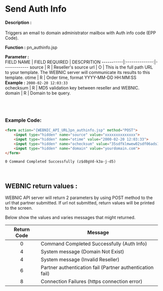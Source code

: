 # Send Auth Info

**Description :** <br>  
Triggers an email to domain administrator mailbox with Auth info code (EPP Code).  
 
**Function :** pn_authinfo.jsp 
 
**Parameter :**  
FIELD NAME | FIELD REQUIRED | DESCPRITION 
-----------|:--------------:|-------------
source | R | Reseller's source 
url | O | This is the full path URL to your template. The WEBNIC server will communicate its results to this template.
otime | R | Order time, format YYYY-MM-DD HH:MM:SS  <br> **Example :** `2000-02-20 12:03:33`  
ochecksum | R | MD5 validation key between reseller and WEBNIC.  
domain | R | Domain to be query. 
 
<br><br>

### Example Code:
```HTML
<form action="{WEBNIC_API_URL}pn_authinfo.jsp" method="POST"> 
    <input type="hidden" name="source" value="xxxxxxxxxxxxxx"> 
    <input type="hidden" name="otime" value="2000-02-20 12:03:33"> 
    <input type="hidden" name="ochecksum" value="35sdfklmwew02sdf06ads1asd3"> 
    <input type="hidden" name="domain" value="yourdomain.com">
</form>
```

```
0 Command Completed Successfully (z$d8gVd-k3a-j-d5)
```
<br>

WEBNIC return values : 
----- 
WEBNIC API server will return 2 parameters by using POST method to the url that partner submitted. If url not submitted, return values will be printed to the screen. 
 
Below show the values and varies messages that might returned. 
 
Return Code | Message  
:----------:|---------
0 | Command Completed Successfully (Auth Info) 
4 | System message (Domain Not Exist) 
4 | System message (Invalid Reseller) 
6 | Partner authentication fail (Partner authentication fail) 
8 | Connection Failures (https connection error) 